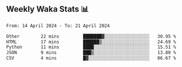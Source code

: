 ## Weekly Waka Stats 📊
<!--START_SECTION:waka-->

```txt
From: 14 April 2024 - To: 21 April 2024

Other        22 mins         ███████▓░░░░░░░░░░░░░░░░░   30.95 %
HTML         17 mins         ██████▒░░░░░░░░░░░░░░░░░░   24.69 %
Python       11 mins         ████░░░░░░░░░░░░░░░░░░░░░   15.51 %
JSON         9 mins          ███▒░░░░░░░░░░░░░░░░░░░░░   13.80 %
CSV          4 mins          █▓░░░░░░░░░░░░░░░░░░░░░░░   06.67 %
```

<!--END_SECTION:waka-->

<!--

Here are some ideas to get you started:

- 🔭 I’m currently working on (way to add branches committed on)
- 🌱 I’m currently learning Web Frameworks and Machine Learning! (Lisp, JS (react & angular), Python, and __)
- 💬 Ask me about ...
- 📫 How to reach me: 
- 😄 Pronouns: He/Him/His
- ⚡ Fun fact: ...

that-recsys-lab
-->
